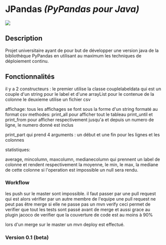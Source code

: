 # JPandas _(PyPandas pour Java)_
![](https://github.com/Quentindmrq/DevopsPandas/workflows/Tests/badge.svg)

## Description
Projet universitaire ayant de pour but de développer une version java de la bibliothèque PyPandas en utilisant
au maximum les techniques de déploiement continu.

## Fonctionnalités

il y a 2 constructeurs :
le premier utilise la classe couplelabeldata qui est un couple d'un string pour le label et d'une arrayList pour le contenue de la colonne
le deuxieme utilise un fichier csv

affichage:
tous les affichages se font sous la forme d'un string formaté au format csv
methodes:
print_all pour afficher tout le tableau
print_until et print_from pour afficher respectivement jusqu'a et depuis un numero de ligne, le numero donné est inclus

print_part qui prend 4 arguments : un début et une fin pour les lignes et les colonnes

statistiques:

average, mincolumn, maxcolumn, medianecolumn
qui prennent un label de colonne et rendent respectivement la moyenne, le min, le max, la mediane de cette colonne
si l'operation est impossible un null sera rendu.

### Workflow
les push sur le master sont impossible.
il faut passer par une pull request qui est alors vérifier par un autre membre de l'equipe
une pull request ne peut pas être merge si elle ne passe pas un mvn verify
ceci permet de verifier que tout les tests sont passé avant de merge et aussi grace au plugin jacoco de verifier que la couverture de code est au moins à 90%

lors d'un merge sur le master un mvn deploy est effectué.

### Version 0.1 (beta)

